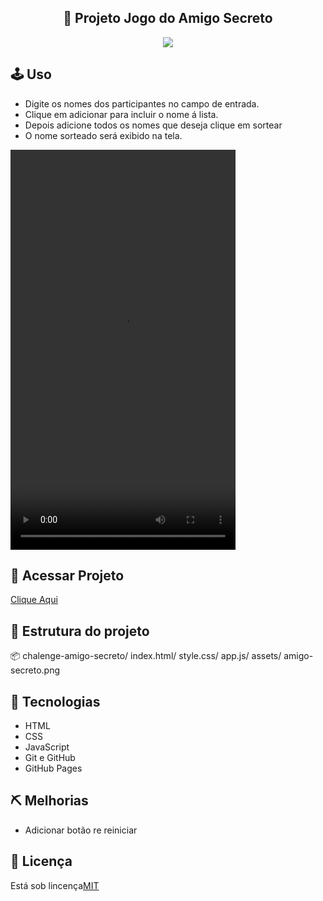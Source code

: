<section>
   <h1 align="center">🎁 Projeto Jogo do Amigo Secreto</h1>
   <p align="center">
   <img loading="lazy" src="http://img.shields.io/static/v1? label=STATUS&message=EM%20DESENVOLVIMENTO&color=GREEN&style=for-the-badge"/></p>
   <h2>🕹 Uso</h2>
      <ul>
         <li>Digite os nomes dos participantes no campo de entrada.</li>
         <li>Clique em adicionar para incluir o nome á lista.</li>
         <li>Depois adicione todos os nomes que deseja 
             clique em sortear</li>
         <li>O nome sorteado será exibido na tela.</li>
      </ul>
      <video src="assets/captura.mp4" controls width="360" height="640"></video>
   <h2>🔗 Acessar Projeto</h2>
   <a href="https://drezsa.github.io/jogo-amigo-secreto/" target="_blank">Clique Aqui</a>
   <h2>📝 Estrutura do projeto </h2>
   <p>📦 chalenge-amigo-secreto/ index.html/ style.css/ app.js/ assets/ amigo-secreto.png</p>
   <h2>🔧 Tecnologias </h2>
   <ul>
      <li>HTML</li>
      <li>CSS</li>
      <li>JavaScript</li>
      <li>Git e GitHub</li>
      <li>GitHub Pages</li>
   </ul>
   <h2>⛏ Melhorias</h2>
   <ul>
      <li>Adicionar botão re reiniciar
      </li>
   </ul>
   <h2>📃 Licença</h2>
   <p>Está sob lincença<a href="https://opensource.org/license/mit" target="_blank">MIT</a></p>
</section>
